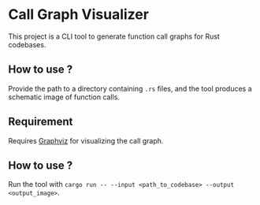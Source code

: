 # Call Graph Visualizer

This project is a CLI tool to generate function call graphs for Rust codebases.  

## How to use ? 
Provide the path to a directory containing `.rs` files, and the tool produces a schematic image of function calls.  

## Requirement
Requires [Graphviz](https://graphviz.org/) for visualizing the call graph.  

## How to use ? 
Run the tool with `cargo run -- --input <path_to_codebase> --output <output_image>`.  

